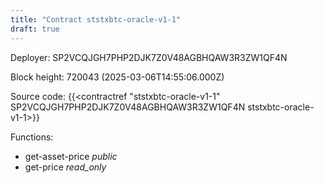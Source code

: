 ```yaml
---
title: "Contract ststxbtc-oracle-v1-1"
draft: true
---
```

Deployer: SP2VCQJGH7PHP2DJK7Z0V48AGBHQAW3R3ZW1QF4N


 



Block height: 720043 (2025-03-06T14:55:06.000Z)

Source code: {{<contractref "ststxbtc-oracle-v1-1" SP2VCQJGH7PHP2DJK7Z0V48AGBHQAW3R3ZW1QF4N ststxbtc-oracle-v1-1>}}

Functions:

* get-asset-price _public_
* get-price _read_only_
